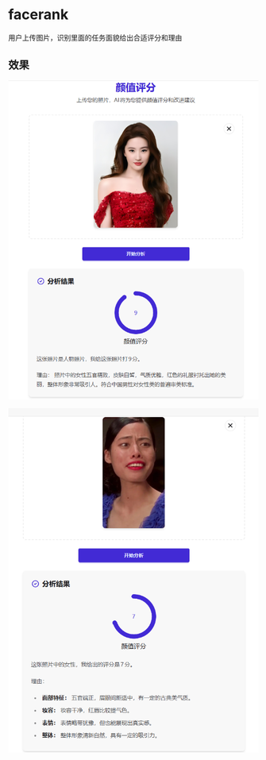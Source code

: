 # facerank

用户上传图片，识别里面的任务面貌给出合适评分和理由

## 效果

![刘亦菲评分](./static/liuyifei-rank.png)

![阿珍评分](./static/azhen-rank.png)
